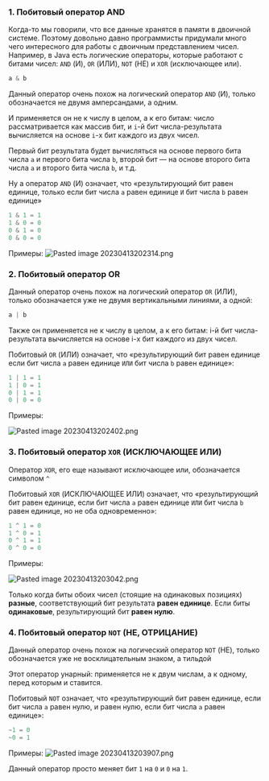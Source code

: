 ### 1. Побитовый оператор AND 

Когда-то мы говорили, что все данные хранятся в памяти в двоичной системе. Поэтому довольно давно программисты придумали много чего интересного для работы с двоичным представлением чисел. Например, в Java есть логические операторы, которые работают с битами чисел: `AND` (И), `OR` (ИЛИ), `NOT` (НЕ) и `XOR` (исключающее или).


```Java
a & b
```

Данный оператор очень похож на логический оператор `AND` (И), только обозначается не двумя амперсандами, а одним.

И применяется он не к числу в целом, а к его битам: число рассматривается как массив бит, и `i`-й бит числа-результата вычисляется на основе `i`-х бит каждого из двух чисел.

Первый бит результата будет вычисляться на основе первого бита числа `a` и первого бита числа `b`, второй бит — на основе второго бита числа `a` и второго бита числа `b`, и т.д.

Ну а оператор `AND` (И) означает, что «результирующий бит равен единице, только если бит числа `a` равен единице `И` бит числа `b` равен единице»

```java
1 & 1 = 1
1 & 0 = 0
0 & 1 = 0
0 & 0 = 0
```

Примеры:
![Pasted image 20230413202314.png](..%2F..%2F..%2F..%2FAppData%2FLocal%2FTemp%2FPasted%20image%2020230413202314.png)


### 2. Побитовый оператор OR 

Данный оператор очень похож на логический оператор `OR` (ИЛИ), только обозначается уже не двумя вертикальными линиями, а одной:

```java
a | b
```

Также он применяется не к числу в целом, а к его битам: i-й бит числа-результата вычисляется на основе i-х бит каждого из двух чисел.

Побитовый `OR` (ИЛИ) означает, что «результирующий бит равен единице если бит числа `a` равен единице `ИЛИ` бит числа `b` равен единице»:

```java
1 | 1 = 1
1 | 0 = 1
0 | 1 = 1
0 | 0 = 0
```

Примеры:

![Pasted image 20230413202402.png](..%2F..%2F..%2F..%2FAppData%2FLocal%2FTemp%2FPasted%20image%2020230413202402.png)

### 3. Побитовый оператор `XOR` (ИСКЛЮЧАЮЩЕЕ ИЛИ) 

Оператор `XOR`, его еще называют исключающее или, обозначается символом `^`

Побитовый `XOR` (ИСКЛЮЧАЮЩЕЕ ИЛИ) означает, что «результирующий бит равен единице, если бит числа `a` равен единице `ИЛИ` бит числа `b` равен единице, но не оба одновременно»:

```java
1 ^ 1 = 0
1 ^ 0 = 1
0 ^ 1 = 1
0 ^ 0 = 0
```

Примеры:

![Pasted image 20230413203042.png](..%2F..%2F..%2F..%2FAppData%2FLocal%2FTemp%2FPasted%20image%2020230413203042.png)

Только когда биты обоих чисел (стоящие на одинаковых позициях) **разные**, соответствующий бит результата **равен единице**. Если биты **одинаковые**, результирующий бит **равен нулю**.

### 4. Побитовый оператор `NOT` (НЕ, ОТРИЦАНИЕ) 

Данный оператор очень похож на логический оператор `NOT` (НЕ), только обозначается уже не восклицательным знаком, а тильдой

Этот оператор унарный: применяется не к двум числам, а к одному, перед которым и ставится.

Побитовый `NOT` означает, что «результирующий бит равен единице, если бит числа `a` равен нулю, и равен нулю, если бит числа `a` равен единице»:

```java
~1 = 0
~0 = 1
```

Примеры:
![Pasted image 20230413203907.png](..%2F..%2F..%2F..%2FAppData%2FLocal%2FTemp%2FPasted%20image%2020230413203907.png)

Данный оператор просто меняет бит `1` на `0` и `0` на `1`.